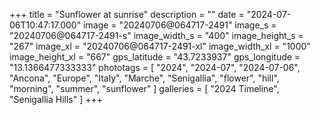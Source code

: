 +++
title = "Sunflower at sunrise"
description = ""
date = "2024-07-06T10:47:17.000"
image = "20240706@064717-2491"
image_s = "20240706@064717-2491-s"
image_width_s = "400"
image_height_s = "267"
image_xl = "20240706@064717-2491-xl"
image_width_xl = "1000"
image_height_xl = "667"
gps_latitude = "43.7233937"
gps_longitude = "13.1366477333333"
phototags = [ "2024", "2024-07", "2024-07-06", "Ancona", "Europe", "Italy", "Marche", "Senigallia", "flower", "hill", "morning", "summer", "sunflower" ]
galleries = [ "2024 Timeline", "Senigallia Hills" ]
+++
